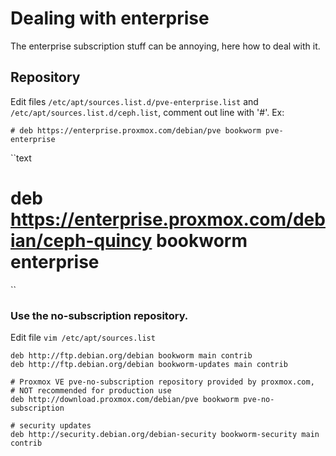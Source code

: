 # Dealing with enterprise
The enterprise subscription stuff can be annoying, here how to deal with it.

## Repository

Edit files `/etc/apt/sources.list.d/pve-enterprise.list` and `/etc/apt/sources.list.d/ceph.list`, comment out line with '#'. Ex:

```text
# deb https://enterprise.proxmox.com/debian/pve bookworm pve-enterprise
```

``text
# deb https://enterprise.proxmox.com/debian/ceph-quincy bookworm enterprise
``

### Use the no-subscription repository.
Edit file `vim /etc/apt/sources.list`

```text
deb http://ftp.debian.org/debian bookworm main contrib
deb http://ftp.debian.org/debian bookworm-updates main contrib

# Proxmox VE pve-no-subscription repository provided by proxmox.com,
# NOT recommended for production use
deb http://download.proxmox.com/debian/pve bookworm pve-no-subscription

# security updates
deb http://security.debian.org/debian-security bookworm-security main contrib
```

